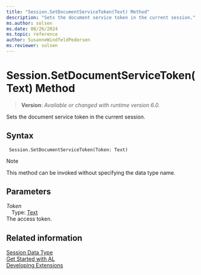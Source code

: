 ```yaml
---
title: "Session.SetDocumentServiceToken(Text) Method"
description: "Sets the document service token in the current session."
ms.author: solsen
ms.date: 08/26/2024
ms.topic: reference
author: SusanneWindfeldPedersen
ms.reviewer: solsen
---
```

[//]: # (START>DO_NOT_EDIT)
[//]: # (IMPORTANT:Do not edit any of the content between here and the END>DO_NOT_EDIT.)
[//]: # (Any modifications should be made in the .xml files in the ModernDev repo.)
# Session.SetDocumentServiceToken(Text) Method
> **Version**: _Available or changed with runtime version 6.0._

Sets the document service token in the current session.


## Syntax
```AL
 Session.SetDocumentServiceToken(Token: Text)
```
> [!NOTE]
> This method can be invoked without specifying the data type name.
## Parameters
*Token*  
&emsp;Type: [Text](../text/text-data-type.md)  
The access token.  



[//]: # (IMPORTANT: END>DO_NOT_EDIT)
## Related information
[Session Data Type](session-data-type.md)  
[Get Started with AL](../../devenv-get-started.md)  
[Developing Extensions](../../devenv-dev-overview.md)